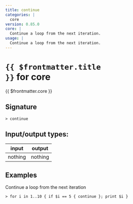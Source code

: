 ```yaml
---
title: continue
categories: |
  core
version: 0.85.0
core: |
  Continue a loop from the next iteration.
usage: |
  Continue a loop from the next iteration.
---
```

<!-- This file is automatically generated. Please edit the command in https://github.com/nushell/nushell instead. -->

# <code>{{ $frontmatter.title }}</code> for core

<div class='command-title'>{{ $frontmatter.core }}</div>

## Signature

```> continue ```


## Input/output types:

| input   | output  |
| ------- | ------- |
| nothing | nothing |

## Examples

Continue a loop from the next iteration
```nu
> for i in 1..10 { if $i == 5 { continue }; print $i }

```
